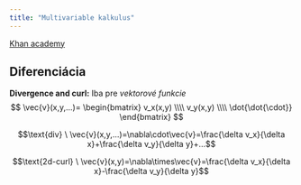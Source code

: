 ```yaml
---
title: "Multivariable kalkulus"
---
```


[Khan academy](https://www.khanacademy.org/math/multivariable-calculus)

## Diferenciácia
**Divergence and curl:**
Iba pre *vektorové funkcie*
$$ \vec{v}(x,y,...)= \begin{bmatrix} v_x(x,y) \\\\ v_y(x,y) \\\\ \dot{\dot{\cdot}} \end{bmatrix} $$

$$\text{div} \ \vec{v}(x,y,...)=\nabla\cdot\vec{v}=\frac{\delta v_x}{\delta x}+\frac{\delta v_y}{\delta y}+...$$

$$\text{2d-curl} \ \vec{v}(x,y)=\nabla\times\vec{v}=\frac{\delta v_x}{\delta x}-\frac{\delta v_y}{\delta y}$$

